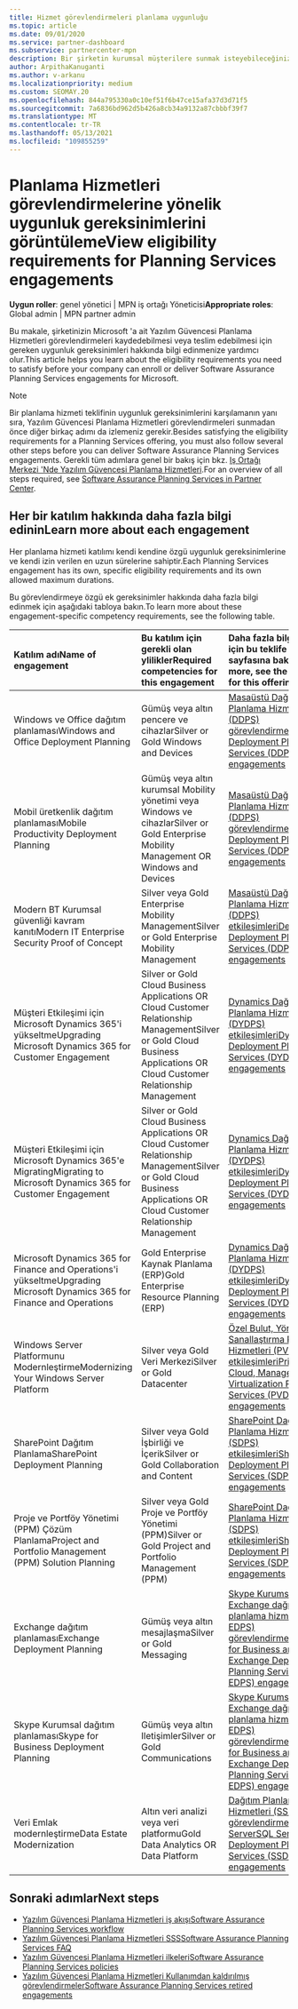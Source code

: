 ```yaml
---
title: Hizmet görevlendirmeleri planlama uygunluğu
ms.topic: article
ms.date: 09/01/2020
ms.service: partner-dashboard
ms.subservice: partnercenter-mpn
description: Bir şirketin kurumsal müşterilere sunmak isteyebileceğiniz her yazılım güvencesi planlama hizmeti katılımı için uygunluk gereksinimleri hakkında bilgi edinin.
author: ArpithaKanuganti
ms.author: v-arkanu
ms.localizationpriority: medium
ms.custom: SEOMAY.20
ms.openlocfilehash: 844a795330a0c10ef51f6b47ce15afa37d3d71f5
ms.sourcegitcommit: 7a6836bd962d5b426a8cb34a9132a87cbbbf39f7
ms.translationtype: MT
ms.contentlocale: tr-TR
ms.lasthandoff: 05/13/2021
ms.locfileid: "109855259"
---
```

# <a name="view-eligibility-requirements-for-planning-services-engagements"></a><span data-ttu-id="04432-103">Planlama Hizmetleri görevlendirmelerine yönelik uygunluk gereksinimlerini görüntüleme</span><span class="sxs-lookup"><span data-stu-id="04432-103">View eligibility requirements for Planning Services engagements</span></span>

<span data-ttu-id="04432-104">**Uygun roller**: genel yönetici | MPN iş ortağı Yöneticisi</span><span class="sxs-lookup"><span data-stu-id="04432-104">**Appropriate roles**: Global admin | MPN partner admin</span></span>

<span data-ttu-id="04432-105">Bu makale, şirketinizin Microsoft 'a ait Yazılım Güvencesi Planlama Hizmetleri görevlendirmeleri kaydedebilmesi veya teslim edebilmesi için gereken uygunluk gereksinimleri hakkında bilgi edinmenize yardımcı olur.</span><span class="sxs-lookup"><span data-stu-id="04432-105">This article helps you learn about the eligibility requirements you need to satisfy before your company can enroll or deliver Software Assurance Planning Services engagements for Microsoft.</span></span>

>[!NOTE]
> <span data-ttu-id="04432-106">Bir planlama hizmeti teklifinin uygunluk gereksinimlerini karşılamanın yanı sıra, Yazılım Güvencesi Planlama Hizmetleri görevlendirmeleri sunmadan önce diğer birkaç adımı da izlemeniz gerekir.</span><span class="sxs-lookup"><span data-stu-id="04432-106">Besides satisfying the eligibility requirements for a Planning Services offering, you must also follow several other steps before you can deliver Software Assurance Planning Services engagements.</span></span> <span data-ttu-id="04432-107">Gerekli tüm adımlara genel bir bakış için bkz. [Iş Ortağı Merkezi 'Nde Yazılım Güvencesi Planlama Hizmetleri](software-assurance-dps.md).</span><span class="sxs-lookup"><span data-stu-id="04432-107">For an overview of all steps required, see [Software Assurance Planning Services in Partner Center](software-assurance-dps.md).</span></span>

## <a name="learn-more-about-each-engagement"></a><span data-ttu-id="04432-108">Her bir katılım hakkında daha fazla bilgi edinin</span><span class="sxs-lookup"><span data-stu-id="04432-108">Learn more about each engagement</span></span>

<span data-ttu-id="04432-109">Her planlama hizmeti katılımı kendi kendine özgü uygunluk gereksinimlerine ve kendi izin verilen en uzun sürelerine sahiptir.</span><span class="sxs-lookup"><span data-stu-id="04432-109">Each Planning Services engagement has its own, specific eligibility requirements and its own allowed maximum durations.</span></span>

<span data-ttu-id="04432-110">Bu görevlendirmeye özgü ek gereksinimler hakkında daha fazla bilgi edinmek için aşağıdaki tabloya bakın.</span><span class="sxs-lookup"><span data-stu-id="04432-110">To learn more about these engagement-specific competency requirements, see the following table.</span></span>

| <span data-ttu-id="04432-111">Katılım adı</span><span class="sxs-lookup"><span data-stu-id="04432-111">Name of engagement</span></span> | <span data-ttu-id="04432-112">Bu katılım için gerekli olan ylilikler</span><span class="sxs-lookup"><span data-stu-id="04432-112">Required competencies for this engagement</span></span> | <span data-ttu-id="04432-113">Daha fazla bilgi edinmek için bu teklife ait veri sayfasına bakın</span><span class="sxs-lookup"><span data-stu-id="04432-113">To learn more, see the data sheet for this offering</span></span> |
|:--- |:--- |:--- |
| <span data-ttu-id="04432-114">Windows ve Office dağıtım planlaması</span><span class="sxs-lookup"><span data-stu-id="04432-114">Windows and Office Deployment Planning</span></span>  | <span data-ttu-id="04432-115">Gümüş veya altın pencere ve cihazlar</span><span class="sxs-lookup"><span data-stu-id="04432-115">Silver or Gold Windows and Devices</span></span>  |  [<span data-ttu-id="04432-116">Masaüstü Dağıtım Planlama Hizmetleri (DDPS) görevlendirmeleri</span><span class="sxs-lookup"><span data-stu-id="04432-116">Desktop Deployment Planning Services (DDPS) engagements</span></span>](https://go.microsoft.com/fwlink/?linkid=2116072)
| <span data-ttu-id="04432-117">Mobil üretkenlik dağıtım planlaması</span><span class="sxs-lookup"><span data-stu-id="04432-117">Mobile Productivity Deployment Planning</span></span>  | <span data-ttu-id="04432-118">Gümüş veya altın kurumsal Mobility yönetimi veya Windows ve cihazlar</span><span class="sxs-lookup"><span data-stu-id="04432-118">Silver or Gold Enterprise Mobility Management OR Windows and Devices</span></span>  | [<span data-ttu-id="04432-119">Masaüstü Dağıtım Planlama Hizmetleri (DDPS) görevlendirmeleri</span><span class="sxs-lookup"><span data-stu-id="04432-119">Desktop Deployment Planning Services (DDPS) engagements</span></span>](https://go.microsoft.com/fwlink/?linkid=2116072) |  
| <span data-ttu-id="04432-120">Modern BT Kurumsal güvenliği kavram kanıtı</span><span class="sxs-lookup"><span data-stu-id="04432-120">Modern IT Enterprise Security Proof of Concept</span></span> |  <span data-ttu-id="04432-121">Silver veya Gold Enterprise Mobility Management</span><span class="sxs-lookup"><span data-stu-id="04432-121">Silver or Gold Enterprise Mobility Management</span></span>  | [<span data-ttu-id="04432-122">Masaüstü Dağıtım Planlama Hizmetleri (DDPS) etkileşimleri</span><span class="sxs-lookup"><span data-stu-id="04432-122">Desktop Deployment Planning Services (DDPS) engagements</span></span>](https://go.microsoft.com/fwlink/?linkid=2116072) |  
| <span data-ttu-id="04432-123">Müşteri Etkileşimi için Microsoft Dynamics 365'i yükseltme</span><span class="sxs-lookup"><span data-stu-id="04432-123">Upgrading Microsoft Dynamics 365 for Customer Engagement</span></span>  | <span data-ttu-id="04432-124">Silver or Gold Cloud Business Applications OR Cloud Customer Relationship Management</span><span class="sxs-lookup"><span data-stu-id="04432-124">Silver or Gold Cloud Business Applications OR Cloud Customer Relationship Management</span></span>  | [<span data-ttu-id="04432-125">Dynamics Dağıtım Planlama Hizmetleri (DYDPS) etkileşimleri</span><span class="sxs-lookup"><span data-stu-id="04432-125">Dynamics Deployment Planning Services (DYDPS) engagements</span></span>](https://go.microsoft.com/fwlink/?linkid=2116073)
| <span data-ttu-id="04432-126">Müşteri Etkileşimi için Microsoft Dynamics 365'e Migrating</span><span class="sxs-lookup"><span data-stu-id="04432-126">Migrating to Microsoft Dynamics 365 for Customer Engagement</span></span>  | <span data-ttu-id="04432-127">Silver or Gold Cloud Business Applications OR Cloud Customer Relationship Management</span><span class="sxs-lookup"><span data-stu-id="04432-127">Silver or Gold Cloud Business Applications OR Cloud Customer Relationship Management</span></span>  | [<span data-ttu-id="04432-128">Dynamics Dağıtım Planlama Hizmetleri (DYDPS) etkileşimleri</span><span class="sxs-lookup"><span data-stu-id="04432-128">Dynamics Deployment Planning Services (DYDPS) engagements</span></span>](https://go.microsoft.com/fwlink/?linkid=2116073)
| <span data-ttu-id="04432-129">Microsoft Dynamics 365 for Finance and Operations'i yükseltme</span><span class="sxs-lookup"><span data-stu-id="04432-129">Upgrading Microsoft Dynamics 365 for Finance and Operations</span></span>  | <span data-ttu-id="04432-130">Gold Enterprise Kaynak Planlama (ERP)</span><span class="sxs-lookup"><span data-stu-id="04432-130">Gold Enterprise Resource Planning (ERP)</span></span>  | [<span data-ttu-id="04432-131">Dynamics Dağıtım Planlama Hizmetleri (DYDPS) etkileşimleri</span><span class="sxs-lookup"><span data-stu-id="04432-131">Dynamics Deployment Planning Services (DYDPS) engagements</span></span>](https://go.microsoft.com/fwlink/?linkid=2116073)  |
| <span data-ttu-id="04432-132">Windows Server Platformunu Modernleştirme</span><span class="sxs-lookup"><span data-stu-id="04432-132">Modernizing Your Windows Server Platform</span></span> | <span data-ttu-id="04432-133">Silver veya Gold Veri Merkezi</span><span class="sxs-lookup"><span data-stu-id="04432-133">Silver or Gold Datacenter</span></span> | [<span data-ttu-id="04432-134">Özel Bulut, Yönetim ve Sanallaştırma Planlama Hizmetleri (PVDPS) etkileşimleri</span><span class="sxs-lookup"><span data-stu-id="04432-134">Private Cloud, Management and Virtualization Planning Services (PVDPS) engagements</span></span>](https://go.microsoft.com/fwlink/?linkid=2115982) |
| <span data-ttu-id="04432-135">SharePoint Dağıtım Planlama</span><span class="sxs-lookup"><span data-stu-id="04432-135">SharePoint Deployment Planning</span></span>  | <span data-ttu-id="04432-136">Silver veya Gold İşbirliği ve İçerik</span><span class="sxs-lookup"><span data-stu-id="04432-136">Silver or Gold Collaboration and Content</span></span>  | [<span data-ttu-id="04432-137">SharePoint Dağıtım Planlama Hizmetleri (SDPS) etkileşimleri</span><span class="sxs-lookup"><span data-stu-id="04432-137">SharePoint Deployment Planning Services (SDPS) engagements</span></span>](https://go.microsoft.com/fwlink/?linkid=2116074)  |
| <span data-ttu-id="04432-138">Proje ve Portföy Yönetimi (PPM) Çözüm Planlama</span><span class="sxs-lookup"><span data-stu-id="04432-138">Project and Portfolio Management (PPM) Solution Planning</span></span>  | <span data-ttu-id="04432-139">Silver veya Gold Proje ve Portföy Yönetimi (PPM)</span><span class="sxs-lookup"><span data-stu-id="04432-139">Silver or Gold Project and Portfolio Management (PPM)</span></span>  | [<span data-ttu-id="04432-140">SharePoint Dağıtım Planlama Hizmetleri (SDPS) etkileşimleri</span><span class="sxs-lookup"><span data-stu-id="04432-140">SharePoint Deployment Planning Services (SDPS) engagements</span></span>](https://go.microsoft.com/fwlink/?linkid=2116074)  |
| <span data-ttu-id="04432-141">Exchange dağıtım planlaması</span><span class="sxs-lookup"><span data-stu-id="04432-141">Exchange Deployment Planning</span></span>  | <span data-ttu-id="04432-142">Gümüş veya altın mesajlaşma</span><span class="sxs-lookup"><span data-stu-id="04432-142">Silver or Gold Messaging</span></span>  | [<span data-ttu-id="04432-143">Skype Kurumsal ve Exchange dağıtım planlama hizmetleri (S-EDPS) görevlendirmeleri</span><span class="sxs-lookup"><span data-stu-id="04432-143">Skype for Business and Exchange Deployment Planning Services (S-EDPS) engagements</span></span>](https://go.microsoft.com/fwlink/?linkid=2116075)  |
<span data-ttu-id="04432-144">Skype Kurumsal dağıtım planlaması</span><span class="sxs-lookup"><span data-stu-id="04432-144">Skype for Business Deployment Planning</span></span>  | <span data-ttu-id="04432-145">Gümüş veya altın Iletişimler</span><span class="sxs-lookup"><span data-stu-id="04432-145">Silver or Gold Communications</span></span>  | [<span data-ttu-id="04432-146">Skype Kurumsal ve Exchange dağıtım planlama hizmetleri (S-EDPS) görevlendirmeleri</span><span class="sxs-lookup"><span data-stu-id="04432-146">Skype for Business and Exchange Deployment Planning Services (S-EDPS) engagements</span></span>](https://go.microsoft.com/fwlink/?linkid=2116075)  |
| <span data-ttu-id="04432-147">Veri Emlak modernleştirme</span><span class="sxs-lookup"><span data-stu-id="04432-147">Data Estate Modernization</span></span>  | <span data-ttu-id="04432-148">Altın veri analizi veya veri platformu</span><span class="sxs-lookup"><span data-stu-id="04432-148">Gold Data Analytics OR Data Platform</span></span>  | [<span data-ttu-id="04432-149">Dağıtım Planlama Hizmetleri (SSDPS) görevlendirmeleri SQL Server</span><span class="sxs-lookup"><span data-stu-id="04432-149">SQL Server Deployment Planning Services (SSDPS) engagements</span></span>](https://go.microsoft.com/fwlink/?linkid=2116076)  |

## <a name="next-steps"></a><span data-ttu-id="04432-150">Sonraki adımlar</span><span class="sxs-lookup"><span data-stu-id="04432-150">Next steps</span></span>

- [<span data-ttu-id="04432-151">Yazılım Güvencesi Planlama Hizmetleri iş akışı</span><span class="sxs-lookup"><span data-stu-id="04432-151">Software Assurance Planning Services workflow</span></span>](https://go.microsoft.com/fwlink/?linkid=2115983)
- [<span data-ttu-id="04432-152">Yazılım Güvencesi Planlama Hizmetleri SSS</span><span class="sxs-lookup"><span data-stu-id="04432-152">Software Assurance Planning Services FAQ</span></span>](https://go.microsoft.com/fwlink/?linkid=2116077)
- [<span data-ttu-id="04432-153">Yazılım Güvencesi Planlama Hizmetleri ilkeleri</span><span class="sxs-lookup"><span data-stu-id="04432-153">Software Assurance Planning Services policies</span></span>](https://go.microsoft.com/fwlink/?linkid=2115984)
- [<span data-ttu-id="04432-154">Yazılım Güvencesi Planlama Hizmetleri Kullanımdan kaldırılmış görevlendirmeler</span><span class="sxs-lookup"><span data-stu-id="04432-154">Software Assurance Planning Services retired engagements</span></span>](https://query.prod.cms.rt.microsoft.com/cms/api/am/binary/RE4sln9)
